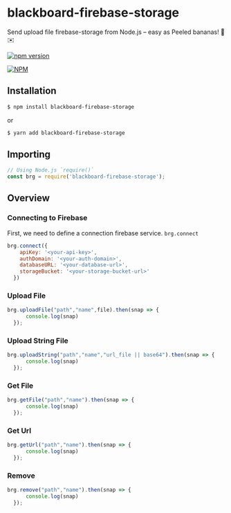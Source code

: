 # blackboard-firebase-storage

Send upload file firebase-storage from Node.js – easy as Peeled bananas! 🍌✉️

[![npm version](https://badge.fury.io/js/blackboard-firebase-storage.svg)](https://badge.fury.io/js/blackboard-firebase-storage)

[![NPM](https://nodei.co/npm/blackboard-firebase-storage.png)](https://nodei.co/npm/blackboard-firebase-storage/)

## Installation

```sh
$ npm install blackboard-firebase-storage
```

or

```sh
$ yarn add blackboard-firebase-storage
```

## Importing

```javascript
// Using Node.js `require()`
const brg = require('blackboard-firebase-storage');
```

## Overview

### Connecting to Firebase

First, we need to define a connection firebase service. `brg.connect`

```js
brg.connect({
    apiKey: '<your-api-key>',
    authDomain: '<your-auth-domain>',
    databaseURL: '<your-database-url>',
    storageBucket: '<your-storage-bucket-url>'
  })
```

### Upload File

```js
brg.uploadFile("path","name",file).then(snap => {
      console.log(snap)
  });
```

### Upload String File

```js
brg.uploadString("path","name","url_file || base64").then(snap => {
      console.log(snap)
  });
```

### Get File

```js
brg.getFile("path","name").then(snap => {
      console.log(snap)
  });
```

### Get Url

```js
brg.getUrl("path","name").then(snap => {
      console.log(snap)
  });
```

### Remove

```js
brg.remove("path","name").then(snap => {
      console.log(snap)
  });
```